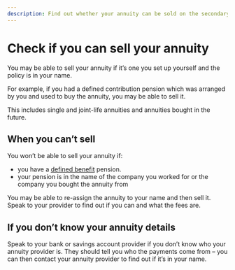 ```yaml
---
description: Find out whether your annuity can be sold on the secondary annuities market.
---
```


# Check if you can sell your annuity

You may be able to sell your annuity if it’s one you set up yourself and the policy is in your name. 

For example, if you had a defined contribution pension which was arranged by you and used to buy the annuity, you may be able to sell it.

This includes single and joint-life annuities and annuities bought in the future.

## When you can’t sell

You won’t be able to sell your annuity if:

- you have a [defined benefit](/pension-types) pension.
- your pension is in the name of the company you worked for or the company you bought the annuity from

You may be able to re-assign the annuity to your name and then sell it. Speak to your provider to find out if you can and what the fees are.

## If you don’t know your annuity details

Speak to your bank or savings account provider if you don’t know who your
annuity provider is. They should tell you who the payments come from – you can
then contact your annuity provider to find out if it’s in your name.
